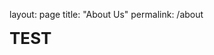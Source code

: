 layout: page
title: "About Us"
permalink: /about

<p><span style="font-size:26px"><strong>TEST</strong></span></p>

